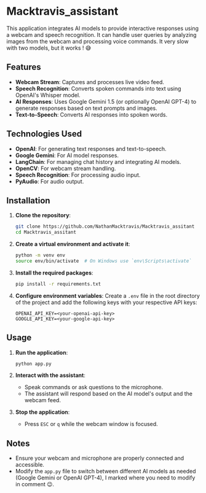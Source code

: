 # Macktravis_assistant
This application integrates AI models to provide interactive responses using a webcam and speech recognition. It can handle user queries by analyzing images from the webcam and processing voice commands.
It very slow with two models, but it works ! 😅 

## Features

- **Webcam Stream**: Captures and processes live video feed.
- **Speech Recognition**: Converts spoken commands into text using OpenAI's Whisper model.
- **AI Responses**: Uses Google Gemini 1.5 (or optionally OpenAI GPT-4) to generate responses based on text prompts and images.
- **Text-to-Speech**: Converts AI responses into spoken words.

## Technologies Used

- **OpenAI**: For generating text responses and text-to-speech.
- **Google Gemini**: For AI model responses.
- **LangChain**: For managing chat history and integrating AI models.
- **OpenCV**: For webcam stream handling.
- **Speech Recognition**: For processing audio input.
- **PyAudio**: For audio output.

## Installation

1. **Clone the repository**:
   ```bash
   git clone https://github.com/NathanMacktravis/Macktravis_assitant
   cd Macktravis_assitant
   ```

2. **Create a virtual environment and activate it**:
   ```bash
   python -m venv env
   source env/bin/activate  # On Windows use `env\Scripts\activate`
   ```

3. **Install the required packages**:
   ```bash
   pip install -r requirements.txt
   ```

4. **Configure environment variables**:
   Create a `.env` file in the root directory of the project and add the following keys with your respective API keys:

   ```env
   OPENAI_API_KEY=<your-openai-api-key>
   GOOGLE_API_KEY=<your-google-api-key>
   ```

## Usage

1. **Run the application**:
   ```bash
   python app.py
   ```

2. **Interact with the assistant**:
   - Speak commands or ask questions to the microphone.
   - The assistant will respond based on the AI model's output and the webcam feed.

3. **Stop the application**:
   - Press `ESC` or `q` while the webcam window is focused.

## Notes

- Ensure your webcam and microphone are properly connected and accessible.
- Modify the `app.py` file to switch between different AI models as needed (Google Gemini or OpenAI GPT-4), I marked where you need to modify in comment 😉. 
